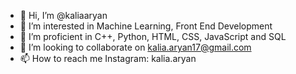 - 👋 Hi, I’m @kaliaaryan
- 👀 I’m interested in Machine Learning, Front End Development
- 🌱 I’m proficient in C++, Python, HTML, CSS, JavaScript and SQL
- 💞️ I’m looking to collaborate on kalia.aryan17@gmail.com
- 📫 How to reach me Instagram: kalia.aryan 


<!---
kaliaaryan/kaliaaryan is a ✨ special ✨ repository because its `README.md` (this file) appears on your GitHub profile.
You can click the Preview link to take a look at your changes.
--->
